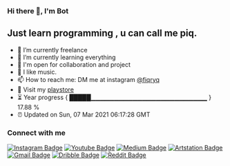 ### Hi there 👋, I'm Bot

## Just learn programming , u can call me piq.
- 🔭 I’m currently freelance
- 🌱 I’m currently learning everything
- 🚧 I'm open for collaboration and project
- 🎹 I like music. 
- 📫 How to reach me: DM me at instagram [@fiqryq](https://instagram.com/fiqryq)
- 📱 Visit my [playstore](https://tinyurl.com/suncodeid)
- ⏳ Year progress { █████▁▁▁▁▁▁▁▁▁▁▁▁▁▁▁▁▁▁▁▁▁▁▁▁▁ } 17.88 %
- ⏰ Updated on Sun, 07 Mar 2021 06:17:28 GMT

### Connect with me
[![Instagram Badge](https://img.shields.io/badge/-@fiqryq-purple?style=flat-square&logo=Instagram&logoColor=white&link=https://instagram.com/fiqryq/)](https://instagram.com/fiqryq)
[![Youtube Badge](https://img.shields.io/badge/-fiqrychoerudin-darkred?style=flat-square&logo=Youtube&logoColor=white&link=https://www.youtube.com/channel/UCAFAEpUDZ4QUkG-yLnBSAMg)](https://www.youtube.com/channel/UCAFAEpUDZ4QUkG-yLnBSAMg)
[![Medium Badge](https://img.shields.io/badge/-fiqryq-black?style=flat-square&logo=Medium&logoColor=white&link=https://medium.com/@fiqryq)](https://medium.com/@fiqryq)
[![Artstation Badge](https://img.shields.io/badge/-fiqryq-blue?style=flat-square&logo=Artstation&logoColor=white&link=https://www.artstation.com/fiqryq)](https://www.artstation.com/fiqryq)
[![Gmail Badge](https://img.shields.io/badge/-work.fiqrychoerudin@gmail.com-red?style=flat-square&logo=Gmail&logoColor=white&link=mailto:work.fiqrychoerudin@gmail.com)](mailto:work.fiqrychoerudin@gmail.com)
[![Dribble Badge](https://img.shields.io/badge/-fiqrychoerudin-magenta?style=flat-square&logo=Dribbble&logoColor=white&link=https://dribbble.com/fiqrychoerudin)](https://dribbble.com/fiqrychoerudin)
[![Reddit Badge](https://img.shields.io/badge/-bleki99-orange?style=flat-square&logo=Reddit&logoColor=white&link=https://www.reddit.com/user/bleki99)](https://www.reddit.com/user/bleki99)

